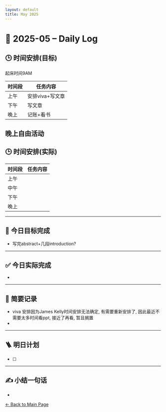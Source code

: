 ```yaml
---
layout: default
title: May 2025
---
```


# 📅 2025-05 – Daily Log

## 🕒 时间安排(目标)

起床时间9AM

| 时间段 | 任务内容 |
|--------|----------| 
| 上午 |  安排viva+写文章 | 
| 下午 | 写文章  |
| 晚上 |  记账+看书 |

晚上自由活动
---
## 🕒 时间安排(实际)

| 时间段 | 任务内容 |
|--------|----------| 
| 上午 |   |
| 中午 | |
| 下午 |   | 
| 晚上 |   |



---
## 🎯 今日目标完成

- 写完abstract+几段introduction?

---
## ✅ 今日实际完成

- 
---

## 🧠 简要记录

- viva 安排因为James Kelly时间安排无法确定, 有需要重新安排了, 因此最近不需要太多时间看ppt, 接近了再看, 暂且搁置
- 


---

## 🪜 明日计划
- [ ] 



---

## ✍️ 小结一句话
- 
[← Back to Main Page](/index.md)
 
